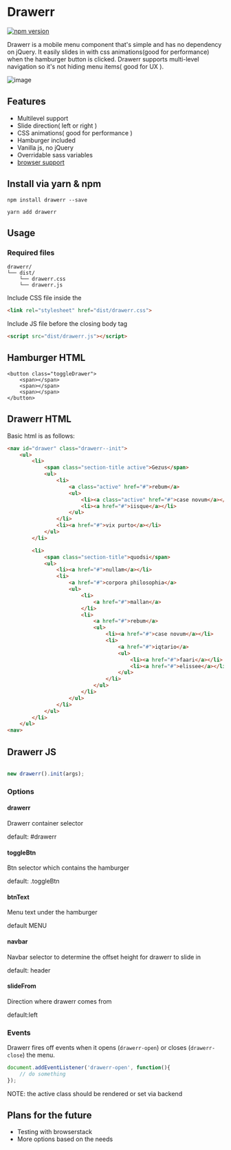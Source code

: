 # Drawerr
[![npm version](https://badge.fury.io/js/drawerr.svg)](https://badge.fury.io/js/drawerr)

Drawerr is a mobile menu component that's simple and has no dependency on jQuery.
It easily slides in with css animations(good for performance) when the hamburger button is clicked.
Drawerr supports multi-level navigation so it's not hiding menu items( good for UX ).

![image](https://user-images.githubusercontent.com/6705443/28580060-b993c7c8-715e-11e7-81de-e5235a979e55.png)

## Features
- Multilevel support
- Slide direction( left or right )
- CSS animations( good for performance )
- Hamburger included
- Vanilla js, no jQuery
- Overridable sass variables
- [browser support](http://browserl.ist/defaults)

## Install via yarn & npm
`npm install drawerr --save`

`yarn add drawerr`

## Usage

### Required files

```
drawerr/
└── dist/
    └── drawerr.css
    └── drawerr.js
```

Include CSS file inside the <head>
```html
<link rel="stylesheet" href="dist/drawerr.css">
```

Include JS file before the closing body tag
```html
<script src="dist/drawerr.js"></script>
```

## Hamburger HTML
```
<button class="toggleDrawer">
    <span></span>
    <span></span>
    <span></span>
</button>
```

## Drawerr HTML
Basic html is as follows:
``` html
<nav id="drawer" class="drawerr--init">
    <ul>
        <li>
            <span class="section-title active">Gezus</span>
            <ul>
                <li>
                    <a class="active" href="#">rebum</a>
                    <ul>
                        <li><a class="active" href="#">case novum</a></li>
                        <li><a href="#">iisque</a></li>
                    </ul>
                </li>
                <li><a href="#">vix purto</a></li>
            </ul>
        </li>

        <li>
            <span class="section-title">quodsi</span>
            <ul>
                <li><a href="#">nullam</a></li>
                <li>
                    <a href="#">corpora philosophia</a>
                    <ul>
                        <li>
                            <a href="#">mallan</a>
                        </li>
                        <li>
                            <a href="#">rebum</a>
                            <ul>
                                <li><a href="#">case novum</a></li>
                                <li>
                                    <a href="#">iqtario</a>
                                    <ul>
                                        <li><a href="#">faari</a></li>
                                        <li><a href="#">elissee</a></li>
                                    </ul>
                                </li>
                            </ul>
                        </li>
                    </ul>
                </li>
            </ul>
        </li>
    </ul>
<nav>
```

## Drawerr JS
```js

new drawerr().init(args);

```

### Options

#### drawerr <string>
Drawerr container selector

default: #drawerr

#### toggleBtn <string>
Btn selector which contains the hamburger

default: .toggleBtn

#### btnText <string>
Menu text under the hamburger

default MENU

#### navbar <string>
Navbar selector to determine the offset height for drawerr to slide in

default: header

#### slideFrom <string>
Direction where drawerr comes from

default:left

### Events

Drawerr fires off events when it opens (`drawerr-open`) or closes (`drawerr-close`) the menu.

```js
document.addEventListener('drawerr-open', function(){
    // do something
});
```

NOTE: the active class should be rendered or set via backend

## Plans for the future
- Testing with browserstack
- More options based on the needs
